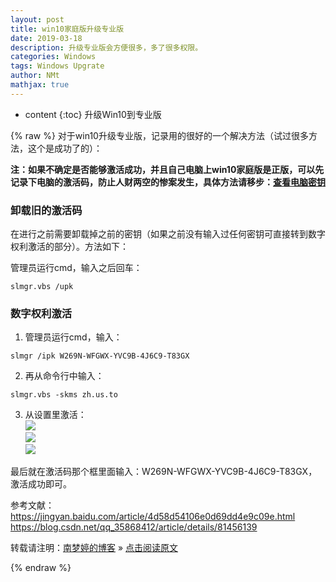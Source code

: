 ```yaml
---
layout: post
title: win10家庭版升级专业版
date: 2019-03-18
description: 升级专业版会方便很多，多了很多权限。  
categories: Windows  
tags: Windows Upgrate  
author: NMt
mathjax: true
---
```


* content
{:toc}
升级Win10到专业版  

<div style='display: none'>
@@@@
</div>




{% raw %}
对于win10升级专业版，记录用的很好的一个解决方法（试过很多方法，这个是成功了的）：  

**注：如果不确定是否能够激活成功，并且自己电脑上win10家庭版是正版，可以先记录下电脑的激活码，防止人财两空的惨案发生，具体方法请移步：[查看电脑密钥][keys]**

### 卸载旧的激活码  

在进行之前需要卸载掉之前的密钥（如果之前没有输入过任何密钥可直接转到数字权利激活的部分）。方法如下：  

管理员运行cmd，输入之后回车：  

```
slmgr.vbs /upk
```

### 数字权利激活  

1. 管理员运行cmd，输入：
```
slmgr /ipk W269N-WFGWX-YVC9B-4J6C9-T83GX
```

2. 再从命令行中输入：  
```
slmgr.vbs -skms zh.us.to
```

3. 从设置里激活：  
![][pt_01]  
![][pt_02]  
![][pt_03]  

  最后就在激活码那个框里面输入：W269N-WFGWX-YVC9B-4J6C9-T83GX，激活成功即可。  

参考文献：  
https://jingyan.baidu.com/article/4d58d54106e0d69dd4e9c09e.html  
https://blog.csdn.net/qq_35868412/article/details/81456139  

转载请注明：[南梦婷的博客](https://norah2.github.io) » [点击阅读原文](https://norah2.github.io/2019/03/18/win10_upgrate/) 

<!--本文用到的链接-->
[pt_01]: https://gitee.com/nora2nan/blog-image/raw/master/09_win10_upgrate/01.png
[pt_02]: https://gitee.com/nora2nan/blog-image/raw/master/09_win10_upgrate/02.png
[pt_03]: https://gitee.com/nora2nan/blog-image/raw/master/09_win10_upgrate/03.png

[keys]: https://norah2.github.io/2019/03/view_keys/


{% endraw %}